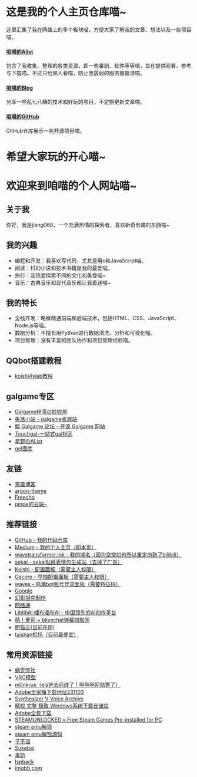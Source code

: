 # 这是我的个人主页仓库喵~

这里汇集了我在网络上的多个板块喵，方便大家了解我的文章、想法以及一些项目喵。

#### [咱喵的Alist](https://alist.wavetransformer.ink/)
包含了我收集、整理的各类资源，即一些番剧、软件等等喵，旨在提供观看、参考与下载喵。不过只给熟人看喵，防止我孱弱的服务器崩溃喵。

#### [咱喵的Blog](https://blog.wavetransformer.ink/)
分享一些乱七八糟的技术和好玩的项目，不定期更新文章喵。

#### [咱喵的GitHub](https://github.com/jiang068?tab=repositories)
GitHub仓库展示一些开源项目喵。

希望大家玩的开心喵~
================
# 欢迎来到咱喵的个人网站喵~

## 关于我
你好，我是jiang068，一个充满热情的探索者，喜欢新奇有趣的东西喵~

## 我的兴趣
- 编程和开发：我喜欢写代码，尤其是用c和JavaScript喵。
- 阅读：科幻小说和技术书籍是我的最爱喵。
- 旅行：我热爱探索不同的文化和美食喵~
- 音乐：古典音乐和现代音乐都让我着迷喵~

## 我的特长
- 全栈开发：略微精通前端和后端技术，包括HTML、CSS、JavaScript、Node.js等喵。
- 数据分析：不擅长用Python进行数据清洗、分析和可视化喵。
- 项目管理：没有丰富的团队协作和项目管理经验喵。

## QQbot搭建教程
- [koishi4vlab教程](https://github.com/jiang068/koishi4vlab)

## galgame专区
- [Galgame梓澪の妙妙屋](https://zi6.cc/)
- [失落小站 - galgame资源站](https://www.shinnku.com/)
- [鲲 Galgame 论坛 - 开源 Galgame 网站](https://www.kungal.com/zh-cn/)
- [Touchgal-一站式gal社区](https://www.touchgal.io/)
- [星野のAList](https://a.0v0.io/Rec仓库/)
- [gel图库](https://gelbooru.com/index.php)

## 友链
- [荼蘼博客](https://blog.tomys.top/)
- [argon-theme](https://github.com/solstice23/argon-theme/)
- [Freecho](https://www.liveout.cn/25/)
- [pinpe的云端~](https://blog.pinpe.top/)

## 推荐链接
- [GitHub - 我的代码仓库](https://github.com/jiang068/)
- [Medium - 我的个人主页（即本页）](https://jiang068.github.io/)
- [wavetransformer.ink - 我的域名（因为空空如也所以重定向到了bilibili）](https://www.wavetransformer.ink/)
- [sekai - sekai贴纸表情包生成站（去掉了广告）](https://sekai.wavetransformer.ink/)
- [Koishi - 配置面板（需要主人权限）](https://koishi.wavetransformer.ink/)
- [Gscore - 早柚配置面板（需要主人权限）](https://gscore.wavetransformer.ink/)
- [waves - 鸣潮bot账号登录面板（需要特征码）](https://wave.wavetransformer.ink/)
- [Google](https://www.google.com/)
- [幻影坦克制作](https://jiang0681.github.io/)
- [网络通](http://wlt.ustc.edu.cn/cgi-bin/ip)
- [LiblibAI·哩布哩布AI - 中国领先的AI创作平台](https://www.liblib.art/)
- [萌！萝莉 ~ blivechat弹幕抓取网](https://chat.loliloli.moe/)
- [肥猫云(目前在用)](https://fatcatcloud.cc/)
- [taishan机场（目前最便宜）](https://jp.taishan.pro/)

## 常用资源链接
- [蜗壳学社](https://ot.ustc.edu.cn/)
- [VRC模型](forum.ripper.store)
- [m0nkrus（els佬去前线了！啊啊啊网站寄了）](https://w14.monkrus.ws/)
- [Adobe全家桶下载地址231103](https://docs.qq.com/doc/DSkFFcUR3bmV2ZXlo/)
- [Synthesizer V Voice Archive](https://synthv.me/)
- [精校 完整 极致 Windows系统下载仓储站](https://www.hellowindows.cn/)
- [Adobe全套下载](https://www.yuque.com/qianxun-nzpyh/kb)
- [STEAMUNLOCKED » Free Steam Games Pre-installed for PC](https://steamunlocked.net/)
- [steam emu解锁](https://mr_goldberg.gitlab.io/goldberg_emulator/)
- [steam emu解锁源码](https://gitlab.com/Mr_Goldberg/goldberg_emulator)
- [子不语](https://www.eporner.com/gallery/M5kuhggMiZI/NO-074-90P2V-2-98G/)
- [Sukebei](https://sukebei.nyaa.si/)
- [毒奶](https://limbopro.com/archives/1903.html)
- [lspback](https://www.lspback.com/)
- [imgbb.com](https://jiang0682.imgbb.com/following)
